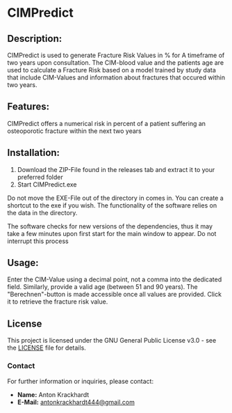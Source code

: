 # CIMPredict 


## Description:
CIMPredict is used to generate Fracture Risk Values in % for A timeframe of two years upon consultation.
The CIM-blood value and the patients age are used to calculate a Fracture Risk based on a model trained by study data
that include CIM-Values and information about fractures that occured within two years.

## Features: 
CIMPredict offers a numerical risk in percent of a patient suffering an osteoporotic fracture within the next two years

## Installation:
1. Download the ZIP-File found in the releases tab and extract it to your preferred folder
2. Start CIMPredict.exe

Do not move the EXE-File out of the directory in comes in. You can create a shortcut to the exe if you wish. 
The functionality of the software relies on the data in the directory.

The software checks for new versions of the dependencies, thus it may take a few minutes upon first start for the main window to appear.
Do not interrupt this process

## Usage:

Enter the CIM-Value using a decimal point, not a comma into the dedicated field.
Similarly, provide a valid age (between 51 and 90 years).
The "Berechnen"-button is made accessible once all values are provided. 
Click it to retrieve the fracture risk value.

## License

This project is licensed under the GNU General Public License v3.0 - see the [LICENSE](./.LICENSE) file for details.

### Contact

For further information or inquiries, please contact:

- **Name:** Anton Krackhardt
- **E-Mail:** antonkrackhardt444@gmail.com

